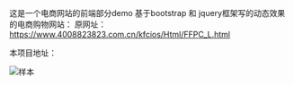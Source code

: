 这是一个电商网站的前端部分demo 基于bootstrap 和 jquery框架写的动态效果的电商购物网站： 原网址：https://www.4008823823.com.cn/kfcios/Html/FFPC_L.html

本项目地址：



![样本](http://7xsgf8.com1.z0.glb.clouddn.com/image/%E5%B1%95%E7%A4%BA.png)